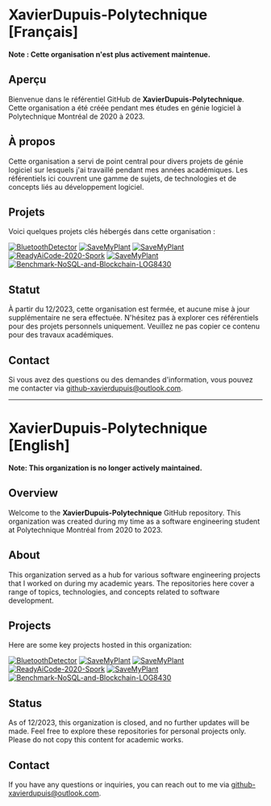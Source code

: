 # XavierDupuis-Polytechnique [Français]

**Note : Cette organisation n'est plus activement maintenue.**

## Aperçu

Bienvenue dans le référentiel GitHub de **XavierDupuis-Polytechnique**. Cette organisation a été créée pendant mes études en génie logiciel à Polytechnique Montréal de 2020 à 2023.

## À propos

Cette organisation a servi de point central pour divers projets de génie logiciel sur lesquels j'ai travaillé pendant mes années académiques. Les référentiels ici couvrent une gamme de sujets, de technologies et de concepts liés au développement logiciel.

## Projets

Voici quelques projets clés hébergés dans cette organisation :

<a href="https://github.com/XavierDupuis-Polytechnique/BluetoothDetector-INF8405">![BluetoothDetector](https://github-readme-stats.vercel.app/api/pin/?username=XavierDupuis-Polytechnique&repo=BluetoothDetector-INF8405&theme=blueberry)</a>
<a href="https://github.com/XavierDupuis-Polytechnique/Hackatown2022/">![SaveMyPlant](https://github-readme-stats.vercel.app/api/pin/?username=XavierDupuis-Polytechnique&repo=Hackatown2022&theme=blueberry)</a>
<a href="https://github.com/XavierDupuis-Polytechnique/Scrabble-LOG2990/">![SaveMyPlant](https://github-readme-stats.vercel.app/api/pin/?username=XavierDupuis-Polytechnique&repo=Scrabble-LOG2990&theme=blueberry)</a>
<a href="https://github.com/XavierDupuis-Polytechnique/ReadyAiCode-2020-Spork">![ReadyAiCode-2020-Spork](https://github-readme-stats.vercel.app/api/pin/?username=XavierDupuis-Polytechnique&repo=ReadyAiCode-2020-Spork&theme=blueberry)</a>
<a href="https://github.com/XavierDupuis-Polytechnique/Hackatown2021/">![SaveMyPlant](https://github-readme-stats.vercel.app/api/pin/?username=XavierDupuis-Polytechnique&repo=Hackatown2021&theme=blueberry)</a>
<a href="https://github.com/XavierDupuis-Polytechnique/Benchmark-NoSQL-and-Blockchain-LOG8430/">![Benchmark-NoSQL-and-Blockchain-LOG8430](https://github-readme-stats.vercel.app/api/pin/?username=XavierDupuis-Polytechnique&repo=Benchmark-NoSQL-and-Blockchain-LOG8430&theme=blueberry)</a>

## Statut

À partir du 12/2023, cette organisation est fermée, et aucune mise à jour supplémentaire ne sera effectuée. N'hésitez pas à explorer ces référentiels pour des projets personnels uniquement. Veuillez ne pas copier ce contenu pour des travaux académiques.

## Contact

Si vous avez des questions ou des demandes d'information, vous pouvez me contacter via github-xavierdupuis@outlook.com.


---

# XavierDupuis-Polytechnique [English]

**Note: This organization is no longer actively maintained.**

## Overview

Welcome to the **XavierDupuis-Polytechnique** GitHub repository. This organization was created during my time as a software engineering student at Polytechnique Montréal from 2020 to 2023.

## About

This organization served as a hub for various software engineering projects that I worked on during my academic years. The repositories here cover a range of topics, technologies, and concepts related to software development.

## Projects

Here are some key projects hosted in this organization:

<a href="https://github.com/XavierDupuis-Polytechnique/BluetoothDetector-INF8405">![BluetoothDetector](https://github-readme-stats.vercel.app/api/pin/?username=XavierDupuis-Polytechnique&repo=BluetoothDetector-INF8405&theme=blueberry)</a>
<a href="https://github.com/XavierDupuis-Polytechnique/Hackatown2022/">![SaveMyPlant](https://github-readme-stats.vercel.app/api/pin/?username=XavierDupuis-Polytechnique&repo=Hackatown2022&theme=blueberry)</a>
<a href="https://github.com/XavierDupuis-Polytechnique/Scrabble-LOG2990/">![SaveMyPlant](https://github-readme-stats.vercel.app/api/pin/?username=XavierDupuis-Polytechnique&repo=Scrabble-LOG2990&theme=blueberry)</a>
<a href="https://github.com/XavierDupuis-Polytechnique/ReadyAiCode-2020-Spork">![ReadyAiCode-2020-Spork](https://github-readme-stats.vercel.app/api/pin/?username=XavierDupuis-Polytechnique&repo=ReadyAiCode-2020-Spork&theme=blueberry)</a>
<a href="https://github.com/XavierDupuis-Polytechnique/Hackatown2021/">![SaveMyPlant](https://github-readme-stats.vercel.app/api/pin/?username=XavierDupuis-Polytechnique&repo=Hackatown2021&theme=blueberry)</a>
<a href="https://github.com/XavierDupuis-Polytechnique/Benchmark-NoSQL-and-Blockchain-LOG8430/">![Benchmark-NoSQL-and-Blockchain-LOG8430](https://github-readme-stats.vercel.app/api/pin/?username=XavierDupuis-Polytechnique&repo=Benchmark-NoSQL-and-Blockchain-LOG8430&theme=blueberry)</a>

## Status

As of 12/2023, this organization is closed, and no further updates will be made. Feel free to explore these repositories for personal projects only. Please do not copy this content for academic works.

## Contact

If you have any questions or inquiries, you can reach out to me via github-xavierdupuis@outlook.com.
